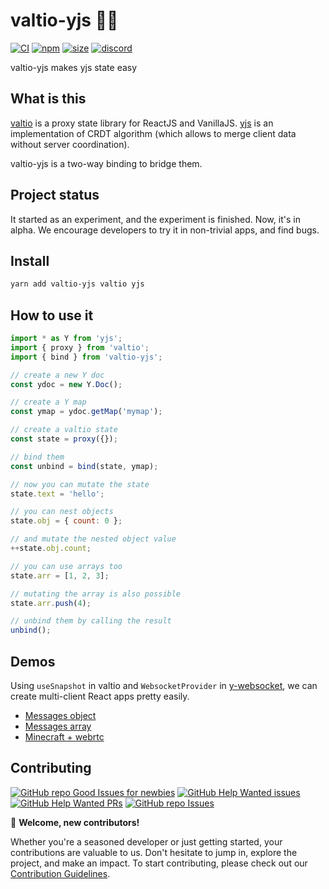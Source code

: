 # valtio-yjs 💊🚀

[![CI](https://img.shields.io/github/actions/workflow/status/dai-shi/valtio-yjs/ci.yml?branch=main)](https://github.com/dai-shi/valtio-yjs/actions?query=workflow%3ACI)
[![npm](https://img.shields.io/npm/v/valtio-yjs)](https://www.npmjs.com/package/valtio-yjs)
[![size](https://img.shields.io/bundlephobia/minzip/valtio-yjs)](https://bundlephobia.com/result?p=valtio-yjs)
[![discord](https://img.shields.io/discord/627656437971288081)](https://discord.gg/MrQdmzd)

valtio-yjs makes yjs state easy

## What is this

[valtio](https://github.com/pmndrs/valtio) is
a proxy state library for ReactJS and VanillaJS.
[yjs](https://github.com/yjs/yjs) is
an implementation of CRDT algorithm
(which allows to merge client data without server coordination).

valtio-yjs is a two-way binding to bridge them.

## Project status

It started as an experiment, and the experiment is finished.
Now, it's in alpha.
We encourage developers to try it in non-trivial apps, and find bugs.

## Install

```bash
yarn add valtio-yjs valtio yjs
```

## How to use it

```js
import * as Y from 'yjs';
import { proxy } from 'valtio';
import { bind } from 'valtio-yjs';

// create a new Y doc
const ydoc = new Y.Doc();

// create a Y map
const ymap = ydoc.getMap('mymap');

// create a valtio state
const state = proxy({});

// bind them
const unbind = bind(state, ymap);

// now you can mutate the state
state.text = 'hello';

// you can nest objects
state.obj = { count: 0 };

// and mutate the nested object value
++state.obj.count;

// you can use arrays too
state.arr = [1, 2, 3];

// mutating the array is also possible
state.arr.push(4);

// unbind them by calling the result
unbind();
```

## Demos

Using `useSnapshot` in valtio and
`WebsocketProvider` in [y-websocket](https://github.com/yjs/y-websocket),
we can create multi-client React apps pretty easily.

- [Messages object](https://stackblitz.com/github/valtiojs/valtio-yjs/tree/main/examples/01_obj)
- [Messages array](https://stackblitz.com/github/valtiojs/valtio-yjs/tree/main/examples/02_array)
- [Minecraft + webrtc](https://stackblitz.com/github/valtiojs/valtio-yjs/tree/main/examples/03_minecraft)

## Contributing

[![GitHub repo Good Issues for newbies](https://img.shields.io/github/issues/valtiojs/valtio-yjs/good%20first%20issue?style=flat&logo=github&logoColor=green&label=Good%20First%20issues)](https://github.com/valtiojs/valtio-yjs/issues?q=is%3Aopen+is%3Aissue+label%3A%22good+first+issue%22) [![GitHub Help Wanted issues](https://img.shields.io/github/issues/valtiojs/valtio-yjs/help%20wanted?style=flat&logo=github&logoColor=b545d1&label=%22Help%20Wanted%22%20issues)](https://github.com/valtiojs/valtio-yjs/issues?q=is%3Aopen+is%3Aissue+label%3A%22help+wanted%22) [![GitHub Help Wanted PRs](https://img.shields.io/github/issues-pr/valtiojs/valtio-yjs/help%20wanted?style=flat&logo=github&logoColor=b545d1&label=%22Help%20Wanted%22%20PRs)](https://github.com/valtiojs/valtio-yjs/pulls?q=is%3Aopen+is%3Aissue+label%3A%22help+wanted%22) [![GitHub repo Issues](https://img.shields.io/github/issues/valtiojs/valtio-yjs?style=flat&logo=github&logoColor=red&label=Issues)](https://github.com/valtiojs/valtio-yjs/issues?q=is%3Aopen)

👋 **Welcome, new contributors!**

Whether you're a seasoned developer or just getting started, your contributions are valuable to us. Don't hesitate to jump in, explore the project, and make an impact. To start contributing, please check out our [Contribution Guidelines](CONTRIBUTING.md). 
